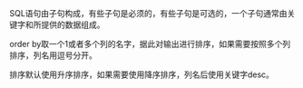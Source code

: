 SQL语句由子句构成，有些子句是必须的，有些子句是可选的，一个子句通常由关键字和所提供的数据组成。

order by取一个1或者多个列的名字，据此对输出进行排序，如果需要按照多个列排序，列名用逗号分开。



排序默认使用升序排序，如果需要使用降序排序，列名后使用关键字desc。